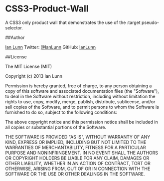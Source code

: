 CSS3-Product-Wall
=================

A CSS3 only product wall that demonstrates the use of the :target pseudo-selector.

##Author

[Ian Lunn](http://ianlunn.co.uk/)
Twitter: [@IanLunn](http://twitter.com/IanLunn)
GitHub: [IanLunn](http://github.com/IanLunn)

##License

The MIT License (MIT)

Copyright (c) 2013 Ian Lunn

Permission is hereby granted, free of charge, to any person obtaining a copy
of this software and associated documentation files (the "Software"), to deal
in the Software without restriction, including without limitation the rights
to use, copy, modify, merge, publish, distribute, sublicense, and/or sell
copies of the Software, and to permit persons to whom the Software is
furnished to do so, subject to the following conditions:

The above copyright notice and this permission notice shall be included in
all copies or substantial portions of the Software.

THE SOFTWARE IS PROVIDED "AS IS", WITHOUT WARRANTY OF ANY KIND, EXPRESS OR
IMPLIED, INCLUDING BUT NOT LIMITED TO THE WARRANTIES OF MERCHANTABILITY,
FITNESS FOR A PARTICULAR PURPOSE AND NONINFRINGEMENT. IN NO EVENT SHALL THE
AUTHORS OR COPYRIGHT HOLDERS BE LIABLE FOR ANY CLAIM, DAMAGES OR OTHER
LIABILITY, WHETHER IN AN ACTION OF CONTRACT, TORT OR OTHERWISE, ARISING FROM,
OUT OF OR IN CONNECTION WITH THE SOFTWARE OR THE USE OR OTHER DEALINGS IN
THE SOFTWARE.
